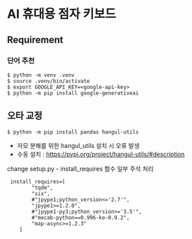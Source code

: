 # AI 휴대용 점자 키보드

## Requirement

### 단어 추천

```shell
$ python -m venv .venv
$ source .venv/bin/activate
$ export GOOGLE_API_KEY=<google-api-key>
$ python -m pip install google-generativeai
```

## 오타 교정

```shell
$ python -m pip install pandas hangul-utils
```

- 자모 분해를 위한 hangul_utils 설치 시 오류 발생
- 수동 설치 : https://pypi.org/project/hangul-utils/#description

change setup.py - install_requires 함수 일부 주석 처리
```
 install_requires=[
        "tqdm",
        "six",
        #"jpype1;python_version<='2.7'",
        "jpype1>=1.2.0",
        #"jpype1-py3;python_version>='3.5'",
        #"mecab-python==0.996-ko-0.9.2",
        "map-async>=1.2.3"
    ]
```
